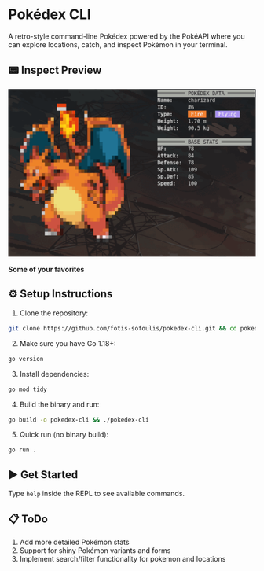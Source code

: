 # Pokédex CLI
A retro-style command-line Pokédex powered by the PokéAPI where you can explore locations, catch, and inspect Pokémon in your terminal.


## 📟 Inspect Preview

![Preview of Inspect Command](pokemon.gif)

__Some of your favorites__

## ⚙ Setup Instructions

1. Clone the repository:
```bash
git clone https://github.com/fotis-sofoulis/pokedex-cli.git && cd pokedex-cli/
```

2. Make sure you have Go 1.18+:
```bash
go version
```

3. Install dependencies:
```bash
go mod tidy
```

4. Build the binary and run:
```bash
go build -o pokedex-cli && ./pokedex-cli
```

5. Quick run (no binary build):
```bash
go run .
```

## ▶️ Get Started

Type `help` inside the REPL to see available commands.

## 📋 ToDo

1. Add more detailed Pokémon stats
2. Support for shiny Pokémon variants and forms
3. Implement search/filter functionality for pokemon and locations
